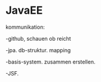 JavaEE
======


kommunikation:

-github, schauen ob reicht

-jpa. db-struktur. mapping

-basis-system. zusammen erstellen.
 
-JSF.
